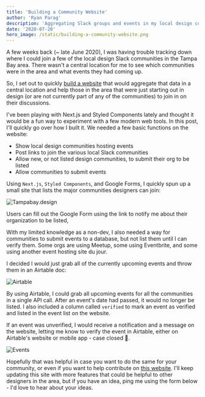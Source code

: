```yaml
---
title: 'Building a Community Website'
author: 'Ryan Parag'
description: 'Aggregating Slack groups and events in my local design community'
date: '2020-07-20'
hero_image: /static/building-a-community-website.png
---
```


A few weeks back (~ late June 2020), I was having trouble tracking down where I could join a few of the local design Slack communities in the Tampa Bay area. There wasn't a central location for me to see which communities were in the area and what events they had coming up.

So, I set out to quickly [build a website](https://tampabay.design) that would aggregate that data in a central location and help those in the area that were just starting out in design (or are not currently part of any of the communities) to join in on their discussions. 

I've been playing with Next.js and Styled Components lately and thought it would be a fun way to experiment with a few modern web tools. In this post, I'll quickly go over how I built it. We needed a few basic functions on the website:

- Show local design communities hosting events
- Post links to join the various local Slack communities
- Allow new, or not listed design communities, to submit their org to be listed
- Allow communities to submit events

Using `Next.js`, `Styled Components`, and Google Forms, I quickly spun up a small site that lists the major communities designers can join:

![Tampabay.design](../static/building-a-community-website_2.png)

Users can fill out the Google Form using the link to notify me about their organization to be listed,

With my limited knowledge as a non-dev, I also needed a way for communities to submit events to a database, but not list them until I can verify them. Some orgs are using Meetup, some using Eventbrite, and some using another event hosting site du jour.

I decided I would just grab all of the currently upcoming events and throw them in an Airtable doc:

![Airtable](../static/building-a-community-website_3.png)

By using Airtable, I could grab all upcoming events for all the communities in a single API call. After an event's date had passed, it would no longer be listed. I also included a column called `verified` to mark an event as verified and listed in the event list on the website.

If an event was unverified, I would receive a notification and a message on the website, letting me know to verify the event in Airtable, either on Airtable's website or mobile app - case closed 👏.

![Events](../static/building-a-community-website_4.png)

Hopefully that was helpful in case you want to do the same for your community, or even if you want to help contribute on [this website](https://github.com/TampaBayDesigners/tampabaydesigners). I'll keep updating this site with more features that could be helpful to other designers in the area, but if you have an idea, ping me using the form below - I'd love to hear about your ideas.